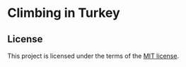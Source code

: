 # Climbing in Turkey


## License

This project is licensed under the terms of the [MIT license](/LICENSE).
